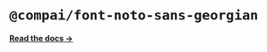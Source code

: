 # `@compai/font-noto-sans-georgian`

[**Read the docs &rarr;**](https://components.ai/docs/typefaces/noto-sans-georgian)
